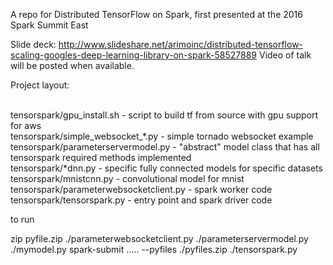 A repo for Distributed TensorFlow on Spark, first presented at the 2016 Spark Summit East 

Slide deck: http://www.slideshare.net/arimoinc/distributed-tensorflow-scaling-googles-deep-learning-library-on-spark-58527889
Video of talk will be posted when available.

Project layout:

<br>tensorspark/gpu_install.sh - script to build tf from source with gpu support for aws
<br>tensorspark/simple_websocket_*.py - simple tornado websocket example
<br>tensorspark/parameterservermodel.py - "abstract" model class that has all tensorspark required methods implemented
<br>tensorspark/*dnn.py - specific fully connected models for specific datasets
<br>tensorspark/mnistcnn.py - convolutional model for mnist
<br>tensorspark/parameterwebsocketclient.py - spark worker code
<br>tensorspark/tensorspark.py - entry point and spark driver code

to run

zip pyfile.zip ./parameterwebsocketclient.py ./parameterservermodel.py ./mymodel.py
spark-submit ..... --pyfiles ./pyfiles.zip ./tensorspark.py


